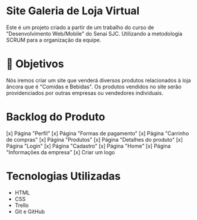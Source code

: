 # Site Galeria de Loja Virtual

  Este é um projeto criado a partir de um trabalho do curso de "Desenvolvimento Web/Mobile" do Senai SJC.
  Utilizando a metodologia SCRUM para a organização da equipe.

# 🎯 Objetivos

  Nós iremos criar um site que venderá diversos produtos relacionados à loja âncora que é "Comidas e Bebidas". 
  Os produtos vendidos no site serão providenciados por outras empresas ou vendedores individuais.

# Backlog do Produto

  [x] Página "Perfil"
  [x] Página "Formas de pagamento"
  [x] Página "Carrinho de compras"
  [x] Página "Produtos"
  [x] Página "Detalhes do produto"
  [x] Página "Login"
  [x] Página "Cadastro"
  [x] Página "Home"
  [x] Página "Informações da empresa"
  [x] Criar um logo

# Tecnologias Utilizadas

* HTML
* CSS
* Trello
* Git e GitHub
